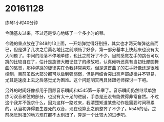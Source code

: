 # 20161128

练琴1小时40分钟

今晚基友过来，不过还是专心地练了一个多小时的琴。

今晚的重点放在了849的13上面，一开始弹觉得好别扭，其实也才两天每弹这首而已，但是弹了几次之后莫名地比之前顺畅了好多，第一部分基本上快起来也没有太大问题了。中间的段落不停地单练，也比之前好了不少，目前感觉左手的跳音可以跳的比较自在了，估计是旋律大概记住了的缘故吧，认真倾听还真有当初杜郎圆舞曲的感觉，那种弹跳的旋律实在令我非常喜欢。但是这首曲子的右手好像还是很难控制，目前虽然大部分都可以做到强弱弱，但是再结合突出高声部旋律并不容易，尤其是速度上去之后感觉尤为困难。这个问题明天再具体跟老师探讨一下吧。

另外的时间好像都用于回顾音乐瞬间和k545第一乐章了。音乐瞬间仍然继续单独练习双音和弦的部分，也没有太十足的进展，手总是还没有能做得非常自然。不过这个我并不强求什么，因为这样一路过来，我清楚知道某些动作是需要时间积累的，从当初弹得要生要死的双音，现在也算比之前整齐了不少了。k545的话，之前感觉别扭的地方现在都不太别扭了，算是一个比较大的进步吧。
